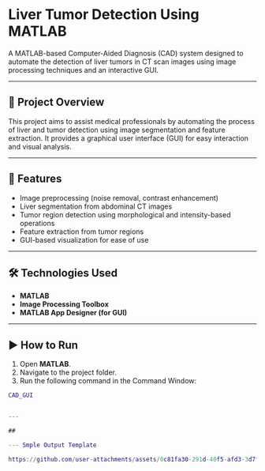 # Liver Tumor Detection Using MATLAB

A MATLAB-based Computer-Aided Diagnosis (CAD) system designed to automate the detection of liver tumors in CT scan images using image processing techniques and an interactive GUI.

---

## 🧠 Project Overview

This project aims to assist medical professionals by automating the process of liver and tumor detection using image segmentation and feature extraction. It provides a graphical user interface (GUI) for easy interaction and visual analysis.

---

## 🎯 Features

- Image preprocessing (noise removal, contrast enhancement)
- Liver segmentation from abdominal CT images
- Tumor region detection using morphological and intensity-based operations
- Feature extraction from tumor regions
- GUI-based visualization for ease of use

---

## 🛠️ Technologies Used

- **MATLAB**
- **Image Processing Toolbox**
- **MATLAB App Designer (for GUI)**

---

## ▶️ How to Run

1. Open **MATLAB**.
2. Navigate to the project folder.
3. Run the following command in the Command Window:

```matlab
CAD_GUI


---

##

--- Smple Output Template

https://github.com/user-attachments/assets/0c81fa30-291d-40f5-afd3-3d7fab752248

